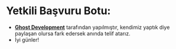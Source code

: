# Yetkili Başvuru Botu:

 * **[Ghost Development](https://discord.gg/SGdy3jtMCB)** tarafından yapılmıştır, kendimiz yaptık diye paylaşan olursa fark edersek anında telif atarız.
 * İyi günler! 
